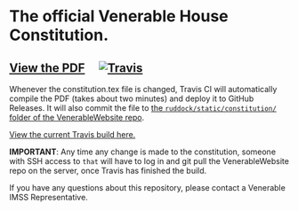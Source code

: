 # The official Venerable House Constitution.

## [View the PDF](https://github.com/VenerableHouse/VenerableConstitution/releases/latest) &nbsp;&nbsp;&nbsp; [![Travis](https://img.shields.io/travis/VenerableHouse/VenerableConstitution.svg)](https://travis-ci.org/VenerableHouse/VenerableConstitution)

Whenever the constitution.tex file is changed, Travis CI will automatically compile the PDF (takes about two minutes) and deploy it to GitHub Releases. It will also commit the file to [the `ruddock/static/constitution/` folder of the VenerableWebsite repo](https://github.com/VenerableHouse/VenerableWebsite/tree/master/ruddock/static/constitution).

[View the current Travis build here.](https://travis-ci.org/RuddockHouse/RuddockConstitution)

**IMPORTANT**: Any time any change is made to the constitution, someone with SSH access to `that` will have to log in and git pull the VenerableWebsite repo on the server, once Travis has finished the build.

If you have any questions about this repository, please contact a Venerable IMSS Representative.


